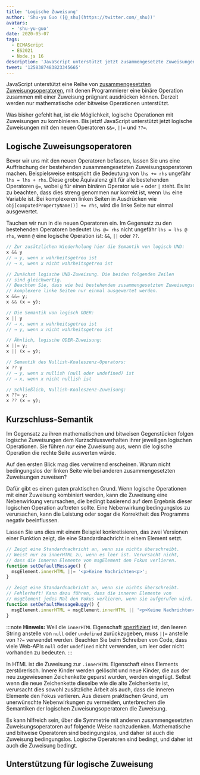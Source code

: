 ```yaml
---
title: 'Logische Zuweisung'
author: 'Shu-yu Guo ([@_shu](https://twitter.com/_shu))'
avatars:
  - 'shu-yu-guo'
date: 2020-05-07
tags:
  - ECMAScript
  - ES2021
  - Node.js 16
description: 'JavaScript unterstützt jetzt zusammengesetzte Zuweisungen mit logischen Operationen.'
tweet: '1258387483823345665'
---
```

JavaScript unterstützt eine Reihe von [zusammengesetzten Zuweisungsoperatoren](https://developer.mozilla.org/en-US/docs/Web/JavaScript/Reference/Operators/Assignment_Operators), mit denen Programmierer eine binäre Operation zusammen mit einer Zuweisung prägnant ausdrücken können. Derzeit werden nur mathematische oder bitweise Operationen unterstützt.

<!--truncate-->
Was bisher gefehlt hat, ist die Möglichkeit, logische Operationen mit Zuweisungen zu kombinieren. Bis jetzt! JavaScript unterstützt jetzt logische Zuweisungen mit den neuen Operatoren `&&=`, `||=` und `??=`.

## Logische Zuweisungsoperatoren

Bevor wir uns mit den neuen Operatoren befassen, lassen Sie uns eine Auffrischung der bestehenden zusammengesetzten Zuweisungsoperatoren machen. Beispielsweise entspricht die Bedeutung von `lhs += rhs` ungefähr `lhs = lhs + rhs`. Diese grobe Äquivalenz gilt für alle bestehenden Operatoren `@=`, wobei `@` für einen binären Operator wie `+` oder `|` steht. Es ist zu beachten, dass dies streng genommen nur korrekt ist, wenn `lhs` eine Variable ist. Bei komplexeren linken Seiten in Ausdrücken wie `obj[computedPropertyName()] += rhs`, wird die linke Seite nur einmal ausgewertet.

Tauchen wir nun in die neuen Operatoren ein. Im Gegensatz zu den bestehenden Operatoren bedeutet `lhs @= rhs` nicht ungefähr `lhs = lhs @ rhs`, wenn `@` eine logische Operation ist: `&&`, `||` oder `??`.

```js
// Zur zusätzlichen Wiederholung hier die Semantik von logisch UND:
x && y
// → y, wenn x wahrheitsgetreu ist
// → x, wenn x nicht wahrheitsgetreu ist

// Zunächst logische UND-Zuweisung. Die beiden folgenden Zeilen
// sind gleichwertig.
// Beachten Sie, dass wie bei bestehenden zusammengesetzten Zuweisungsoperatoren
// komplexere linke Seiten nur einmal ausgewertet werden.
x &&= y;
x && (x = y);

// Die Semantik von logisch ODER:
x || y
// → x, wenn x wahrheitsgetreu ist
// → y, wenn x nicht wahrheitsgetreu ist

// Ähnlich, logische ODER-Zuweisung:
x ||= y;
x || (x = y);

// Semantik des Nullish-Koaleszenz-Operators:
x ?? y
// → y, wenn x nullish (null oder undefined) ist
// → x, wenn x nicht nullish ist

// Schließlich, Nullish-Koaleszenz-Zuweisung:
x ??= y;
x ?? (x = y);
```

## Kurzschluss-Semantik

Im Gegensatz zu ihren mathematischen und bitweisen Gegenstücken folgen logische Zuweisungen dem Kurzschlussverhalten ihrer jeweiligen logischen Operationen. Sie führen _nur_ eine Zuweisung aus, wenn die logische Operation die rechte Seite auswerten würde.

Auf den ersten Blick mag dies verwirrend erscheinen. Warum nicht bedingungslos der linken Seite wie bei anderen zusammengesetzten Zuweisungen zuweisen?

Dafür gibt es einen guten praktischen Grund. Wenn logische Operationen mit einer Zuweisung kombiniert werden, kann die Zuweisung eine Nebenwirkung verursachen, die bedingt basierend auf dem Ergebnis dieser logischen Operation auftreten sollte. Eine Nebenwirkung bedingungslos zu verursachen, kann die Leistung oder sogar die Korrektheit des Programms negativ beeinflussen.

Lassen Sie uns dies mit einem Beispiel konkretisieren, das zwei Versionen einer Funktion zeigt, die eine Standardnachricht in einem Element setzt.

```js
// Zeigt eine Standardnachricht an, wenn sie nichts überschreibt.
// Weist nur zu innerHTML zu, wenn es leer ist. Verursacht nicht,
// dass die inneren Elemente von msgElement den Fokus verlieren.
function setDefaultMessage() {
  msgElement.innerHTML ||= '<p>Keine Nachrichten<p>';
}

// Zeigt eine Standardnachricht an, wenn sie nichts überschreibt.
// Fehlerhaft! Kann dazu führen, dass die inneren Elemente von
// msgElement jedes Mal den Fokus verlieren, wenn sie aufgerufen wird.
function setDefaultMessageBuggy() {
  msgElement.innerHTML = msgElement.innerHTML || '<p>Keine Nachrichten<p>';
}
```

:::note
**Hinweis:** Weil die `innerHTML` Eigenschaft [spezifiziert](https://w3c.github.io/DOM-Parsing/#dom-innerhtml-innerhtml) ist, den leeren String anstelle von `null` oder `undefined` zurückzugeben, muss `||=` anstelle von `??=` verwendet werden. Beachten Sie beim Schreiben von Code, dass viele Web-APIs `null` oder `undefined` nicht verwenden, um leer oder nicht vorhanden zu bedeuten.
:::

In HTML ist die Zuweisung zur `.innerHTML` Eigenschaft eines Elements zerstörerisch. Innere Kinder werden gelöscht und neue Kinder, die aus der neu zugewiesenen Zeichenkette geparst wurden, werden eingefügt. Selbst wenn die neue Zeichenkette dieselbe wie die alte Zeichenkette ist, verursacht dies sowohl zusätzliche Arbeit als auch, dass die inneren Elemente den Fokus verlieren. Aus diesem praktischen Grund, um unerwünschte Nebenwirkungen zu vermeiden, unterbrechen die Semantiken der logischen Zuweisungsoperatoren die Zuweisung.

Es kann hilfreich sein, über die Symmetrie mit anderen zusammengesetzten Zuweisungsoperatoren auf folgende Weise nachzudenken. Mathematische und bitweise Operatoren sind bedingungslos, und daher ist auch die Zuweisung bedingungslos. Logische Operatoren sind bedingt, und daher ist auch die Zuweisung bedingt.

## Unterstützung für logische Zuweisung

<feature-support chrome="85"
                 firefox="79 https://bugzilla.mozilla.org/show_bug.cgi?id=1629106"
                 safari="14 https://developer.apple.com/documentation/safari-release-notes/safari-14-beta-release-notes#Neue-Funktionen:~:text=Logischer%20Zuordnungsoperator%20Support%20hinzugef%C3%BCgt."
                 nodejs="16"
                 babel="ja https://babeljs.io/docs/en/babel-plugin-proposal-logical-assignment-operators"></feature-support>
